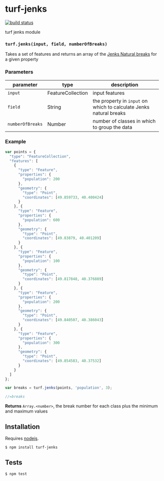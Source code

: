# turf-jenks

[![build status](https://secure.travis-ci.org/Turfjs/turf-jenks.png)](http://travis-ci.org/Turfjs/turf-jenks)

turf jenks module


### `turf.jenks(input, field, numberOfBreaks)`

Takes a set of features and returns an array of the [Jenks Natural breaks](http://en.wikipedia.org/wiki/Jenks_natural_breaks_optimization)
for a given property

### Parameters

| parameter        | type              | description                                                        |
| ---------------- | ----------------- | ------------------------------------------------------------------ |
| `input`          | FeatureCollection | input features                                                     |
| `field`          | String            | the property in `input` on which to calculate Jenks natural breaks |
| `numberOfBreaks` | Number            | number of classes in which to group the data                       |


### Example

```js
var points = {
  "type": "FeatureCollection",
  "features": [
    {
      "type": "Feature",
      "properties": {
        "population": 200
      },
      "geometry": {
        "type": "Point",
        "coordinates": [49.859733, 40.400424]
      }
    }, {
      "type": "Feature",
      "properties": {
        "population": 600
      },
      "geometry": {
        "type": "Point",
        "coordinates": [49.83879, 40.401209]
      }
    }, {
      "type": "Feature",
      "properties": {
        "population": 100
      },
      "geometry": {
        "type": "Point",
        "coordinates": [49.817848, 40.376889]
      }
    }, {
      "type": "Feature",
      "properties": {
        "population": 200
      },
      "geometry": {
        "type": "Point",
        "coordinates": [49.840507, 40.386043]
      }
    }, {
      "type": "Feature",
      "properties": {
        "population": 300
      },
      "geometry": {
        "type": "Point",
        "coordinates": [49.854583, 40.37532]
      }
    }
  ]
};

var breaks = turf.jenks(points, 'population', 3);

//=breaks
```


**Returns** `Array.<number>`, the break number for each class plus the minimum and maximum values

## Installation

Requires [nodejs](http://nodejs.org/).

```sh
$ npm install turf-jenks
```

## Tests

```sh
$ npm test
```


